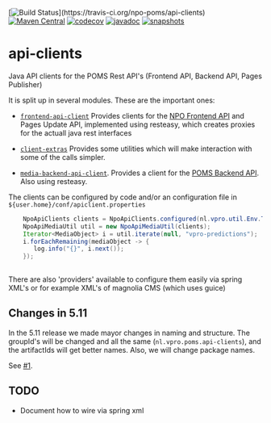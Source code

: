[![Build Status](https://travis-ci.org/npo-poms/api-clients.svg?)](https://travis-ci.org/npo-poms/api-clients)
[![Maven Central](https://img.shields.io/maven-central/v/nl.vpro.poms.api-clients/api-client-parent.svg?label=Maven%20Central)](https://search.maven.org/search?q=g:%22nl.vpro.poms.api-clients%22)
[![codecov](https://codecov.io/gh/npo-poms/api-clients/branch/master/graph/badge.svg)](https://codecov.io/gh/npo-poms/api-clients)
[![javadoc](http://www.javadoc.io/badge/nl.vpro.poms.api-clients/frontend-api-client.svg?color=blue)](http://www.javadoc.io/doc/nl.vpro.poms.api-clients/frontend-api-client)
[![snapshots](https://img.shields.io/nexus/s/https/oss.sonatype.org/nl.vpro.poms.api-clients/api-client-parent.svg)](https://oss.sonatype.org/content/repositories/staging/nl/vpro/poms/api-clients/)


# api-clients
Java API clients for the POMS Rest API's (Frontend API, Backend API, Pages Publisher)

It is split up in several modules. These are the important ones:

* [`frontend-api-client`](frontend-api-client) Provides clients for the [NPO Frontend API](https://rs.poms.omroep.nl) and Pages Update API, implemented using resteasy, which creates proxies for the actuall java rest interfaces

* [`client-extras`](client-extras) Provides some utilities which will make interaction with some of the calls simpler.

* [`media-backend-api-client`](media-backend-api-client). Provides a client for the [POMS Backend API](https://api.poms.omroep.nl). Also using resteasy.

The clients can be configured by code and/or an configuration file in `${user.home}/conf/apiclient.properties`

```java
    NpoApiClients clients = NpoApiClients.configured(nl.vpro.util.Env.TEST).build();
    NpoApiMediaUtil util = new NpoApiMediaUtil(clients);
    Iterator<MediaObject> i = util.iterate(null, "vpro-predictions");
    i.forEachRemaining(mediaObject -> {
       log.info("{}", i.next());
    });
   
```
There are also 'providers' available to configure them easily via spring XML's or for example XML's of magnolia CMS (which uses guice)



## Changes in 5.11

In the 5.11 release we made mayor changes in naming and structure. The groupId's will be changed and all the same (`nl.vpro.poms.api-clients`), and the artifactIds will get better names. Also, we will change package names.

See [#1](../../issues/1).

## TODO
- Document how to wire via spring xml

